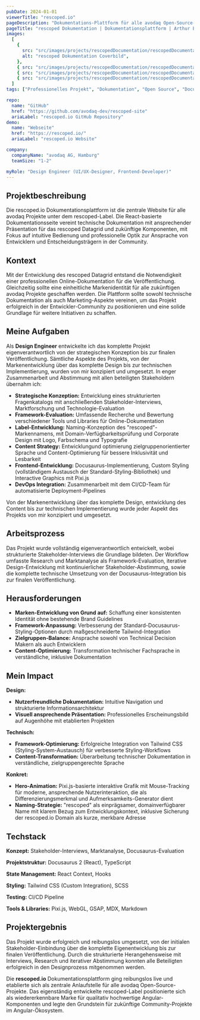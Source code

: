 ```yaml
---
pubDate: 2024-01-01
viewerTitle: "rescoped.io"
pageDescription: "Dokumentations-Plattform für alle avodaq Open-Source-Projekte"
pageTitle: "rescoped Dokumentation | Dokumentationsplattform | Arthur Ersosi"
images:
  [
    {
      src: "src/images/projects/rescopedDocumentation/rescopedDocumentation-cover.webp",
      alt: "rescoped Dokumentation Coverbild",
    },
    { src: "src/images/projects/rescopedDocumentation/rescopedDocumentation-01.webp", alt: "Hero-Bereich" },
    { src: "src/images/projects/rescopedDocumentation/rescopedDocumentation-02.webp", alt: "Dokumentation" },
    { src: "src/images/projects/rescopedDocumentation/rescopedDocumentation-03.webp", alt: "Nachrichten-Seite" },
  ]
tags: ["Professionelles Projekt", "Dokumentation", "Open Source", "Docusaurus", "React", "Frontend-Entwicklung"]

repo:
  name: "GitHub"
  href: "https://github.com/avodaq-dev/rescoped-site"
  ariaLabel: "rescoped.io GitHub Repository"
demo:
  name: "Webseite"
  href: "https://rescoped.io/"
  ariaLabel: "rescoped.io Website"

company:
  companyName: "avodaq AG, Hamburg"
  teamSize: "1-2"

myRole: "Design Engineer (UI/UX-Designer, Frontend-Developer)"
---
```


## Projektbeschreibung

Die rescoped.io Dokumentationsplattform ist die zentrale Website für alle avodaq Projekte unter dem rescoped-Label. Die
React-basierte Dokumentationsseite vereint technische Dokumentation mit ansprechender Präsentation für das rescoped
Datagrid und zukünftige Komponenten, mit Fokus auf intuitive Bedienung und professionelle Optik zur Ansprache von
Entwicklern und Entscheidungsträgern in der Community.

## Kontext

Mit der Entwicklung des rescoped Datagrid entstand die Notwendigkeit einer professionellen Online-Dokumentation für die
Veröffentlichung. Gleichzeitig sollte eine einheitliche Markenidentität für alle zukünftigen avodaq Projekte geschaffen
werden. Die Plattform sollte sowohl technische Dokumentation als auch Marketing-Aspekte vereinen, um das Projekt
erfolgreich in der Entwickler-Community zu positionieren und eine solide Grundlage für weitere Initiativen zu schaffen.

## Meine Aufgaben

Als **Design Engineer** entwickelte ich das komplette Projekt eigenverantwortlich von der strategischen Konzeption bis
zur finalen Veröffentlichung. Sämtliche Aspekte des Projekts, von der Markenentwicklung über das komplette Design bis
zur technischen Implementierung, wurden von mir konzipiert und umgesetzt. In enger Zusammenarbeit und Abstimmung mit
allen beteiligten Stakeholdern übernahm ich:

- **Strategische Konzeption:** Entwicklung eines strukturierten Fragenkatalogs mit anschließenden
  Stakeholder-Interviews, Marktforschung und Technologie-Evaluation
- **Framework-Evaluation:** Umfassende Recherche und Bewertung verschiedener Tools und Libraries für
  Online-Dokumentation
- **Label-Entwicklung:** Naming-Konzeption des "rescoped"-Markennamens, mit Domain-Verfügbarkeitsprüfung und Corporate
  Design mit Logo, Farbschema und Typografie
- **Content Strategy:** Entwicklungund optimierung zielgruppenorientierter Sprache und Content-Optimierung für bessere
  Inklusivität und Lesbarkeit
- **Frontend-Entwicklung:** Docusaurus-Implementierung, Custom Styling (vollständigem Austausch der
  Standard-Styling-Bibliothek) und Interactive Graphics mit Pixi.js
- **DevOps Integration:** Zusammenarbeit mit dem CI/CD-Team für automatisierte Deployment-Pipelines

Von der Markenentwicklung über das komplette Design, entwicklung des Content bis zur technischen Implementierung wurde
jeder Aspekt des Projekts von mir konzipiert und umgesetzt.

## Arbeitsprozess

Das Projekt wurde vollständig eigenverantwortlich entwickelt, wobei strukturierte Stakeholder-Interviews die Grundlage
bildeten. Der Workflow umfasste Research und Marktanalyse als Framework-Evaluation, iterative Design-Entwicklung mit
kontinuierlicher Stakeholder-Abstimmung, sowie die komplette technische Umsetzung von der Docusaurus-Integration bis zur
finalen Veröffentlichung.

## Herausforderungen

- **Marken-Entwicklung von Grund auf:** Schaffung einer konsistenten Identität ohne bestehende Brand Guidelines
- **Framework-Anpassung:** Verbesserung der Standard-Docusaurus-Styling-Optionen durch maßgeschneiderte
  Tailwind-Integration
- **Zielgruppen-Balance:** Ansprache sowohl von Technical Decision Makern als auch Entwicklern
- **Content-Optimierung:** Transformation technischer Fachsprache in verständliche, inklusive Dokumentation

## Mein Impact

**Design:**

- **Nutzerfreundliche Dokumentation:** Intuitive Navigation und strukturierte Informationsarchitektur
- **Visuell ansprechende Präsentation:** Professionelles Erscheinungsbild auf Augenhöhe mit etablierten Projekten

**Technisch:**

- **Framework-Optimierung:** Erfolgreiche Integration von Tailwind CSS (Styling-System-Austausch) für verbesserte
  Styling-Workflows
- **Content-Transformation:** Überarbeitung technischer Dokumentation in verständliche, zielgruppengerechte Sprache

**Konkret:**

- **Hero-Animation:** Pixi.js-basierte interaktive Grafik mit Mouse-Tracking für moderne, ansprechende
  Nutzerinteraktion, die als Differenzierungsmerkmal und Aufmerksamkeits-Generator dient
- **Naming-Strategie:** "rescoped" als einprägsamer, domainverfügbarer Name mit klarem Bezug zum Entwicklungskontext,
  inklusive Sicherung der rescoped.io Domain als kurze, merkbare Adresse

## Techstack

**Konzept:** Stakeholder-Interviews, Marktanalyse, Docusaurus-Evaluation

**Projektstruktur:** Docusaurus 2 (React), TypeScript

**State Management:** React Context, Hooks

**Styling:** Tailwind CSS (Custom Integration), SCSS

**Testing:** CI/CD Pipeline

**Tools & Libraries:** Pixi.js, WebGL, GSAP, MDX, Markdown

## Projektergebnis

Das Projekt wurde erfolgreich und reibungslos umgesetzt, von der initialen Stakeholder-Einbindung über die komplette
Eigenentwicklung bis zur finalen Veröffentlichung. Durch die strukturierte Herangehensweise mit Interviews, Research und
iterativer Abstimmung konnten alle Beteiligten erfolgreich in den Designprozess mitgenommen werden.

Die **rescoped.io** Dokumentationsplattform ging reibungslos live und etablierte sich als zentrale Anlaufstelle für alle
avodaq Open-Source-Projekte. Das eigenständig entwickelte rescoped-Label positionierte sich als wiedererkennbare Marke
für qualitativ hochwertige Angular-Komponenten und legte den Grundstein für zukünftige Community-Projekte im
Angular-Ökosystem.

